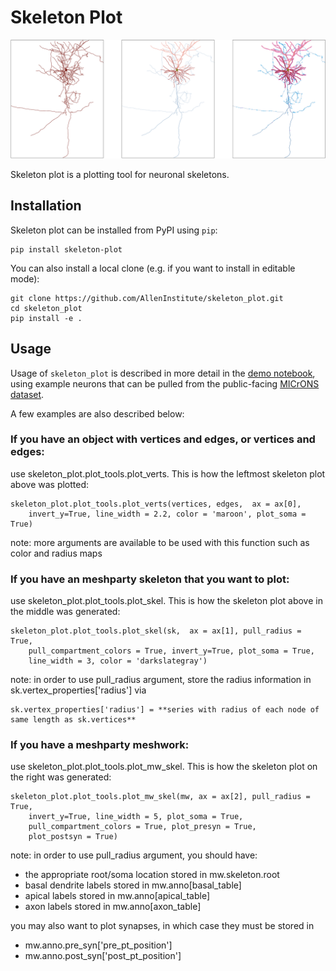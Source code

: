 Skeleton Plot
===============

![cover](images/skels.png)

Skeleton plot is a plotting tool for neuronal skeletons. 

## Installation
Skeleton plot can be installed from PyPI using ``pip``:

```
pip install skeleton-plot
```

You can also install a local clone (e.g. if you want to install in editable mode):

```
git clone https://github.com/AllenInstitute/skeleton_plot.git
cd skeleton_plot
pip install -e .
```

## Usage
Usage of ``skeleton_plot`` is described in more detail in the 
[demo notebook](./docs/demo.ipynb), using example neurons that can be pulled from
the public-facing [MICrONS dataset](https://www.microns-explorer.org/).

A few examples are also described below:

### If you have an object with vertices and edges, or vertices and edges:
use skeleton_plot.plot_tools.plot_verts. This is how the leftmost skeleton plot above was plotted:

```
skeleton_plot.plot_tools.plot_verts(vertices, edges,  ax = ax[0], 
    invert_y=True, line_width = 2.2, color = 'maroon', plot_soma = True)
```
note: more arguments are available to be used with this function such as color and radius maps 

### If you have an meshparty skeleton that you want to plot:
use skeleton_plot.plot_tools.plot_skel. This is how the skeleton plot above in the middle was generated:

```
skeleton_plot.plot_tools.plot_skel(sk,  ax = ax[1], pull_radius = True, 
    pull_compartment_colors = True, invert_y=True, plot_soma = True, 
    line_width = 3, color = 'darkslategray') 
``` 
note: in order to use pull_radius argument, store the radius information in sk.vertex_properties['radius'] via 
```
sk.vertex_properties['radius'] = **series with radius of each node of same length as sk.vertices**
```

### If you have a meshparty meshwork:
use skeleton_plot.plot_tools.plot_mw_skel. This is how the skeleton plot on the right was generated:

```
skeleton_plot.plot_tools.plot_mw_skel(mw, ax = ax[2], pull_radius = True,
    invert_y=True, line_width = 5, plot_soma = True,
    pull_compartment_colors = True, plot_presyn = True,
    plot_postsyn = True)
```
note: in order to use pull_radius argument, you should have:
- the appropriate root/soma location stored in mw.skeleton.root
- basal dendrite labels stored in mw.anno[basal_table]
- apical labels stored in mw.anno[apical_table]
- axon labels stored in  mw.anno[axon_table]

you may also want to plot synapses, in which case they must be stored in 
- mw.anno.pre_syn['pre_pt_position']
- mw.anno.post_syn['post_pt_position']


